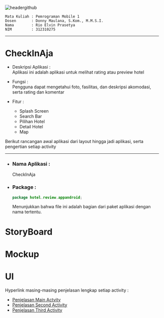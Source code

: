 ![headergithub](https://github.com/user-attachments/assets/319671b3-eb82-45dc-93ff-334f850e2bba)

```
Mata Kuliah : Pemrograman Mobile 1
Dosen       : Donny Maulana, S.Kom., M.M.S.I.
Nama        : Rio Elvin Prasetya
NIM         : 312310275
```
--------------------------

# CheckInAja
- Deskripsi Aplikasi :  
Aplikasi ini adalah aplikasi untuk melihat rating atau preview hotel

- Fungsi :  
Pengguna dapat mengetahui foto, fasilitas, dan deskripsi akomodasi, serta rating dan komentar

- Fitur :  
  - Splash Screen  
  - Search Bar
  - Pilihan Hotel
  - Detail Hotel
  - Map
 
Berikut rancangan awal aplikasi dari layout hingga jadi aplikasi, serta pengertian setiap activity

----------------------------------------
- ### Nama Aplikasi :
  CheckInAja  
- ### Package :  
  ```Java
  package hotel.review.appandroid;
  ```
  Menunjukkan bahwa file ini adalah bagian dari paket aplikasi dengan nama tertentu.

# StoryBoard  
  
# Mockup  
  
# UI  
  
Hyperlink masing-masing penjelasan lengkap setiap activity : 
- [Penjelasan Main Actvity](read/readMainActicvity.md)
- [Penjelasan Second Activity](read/readActicvity2.md)
- [Penjelasan Third Activity](read/readActicvity3.md)
